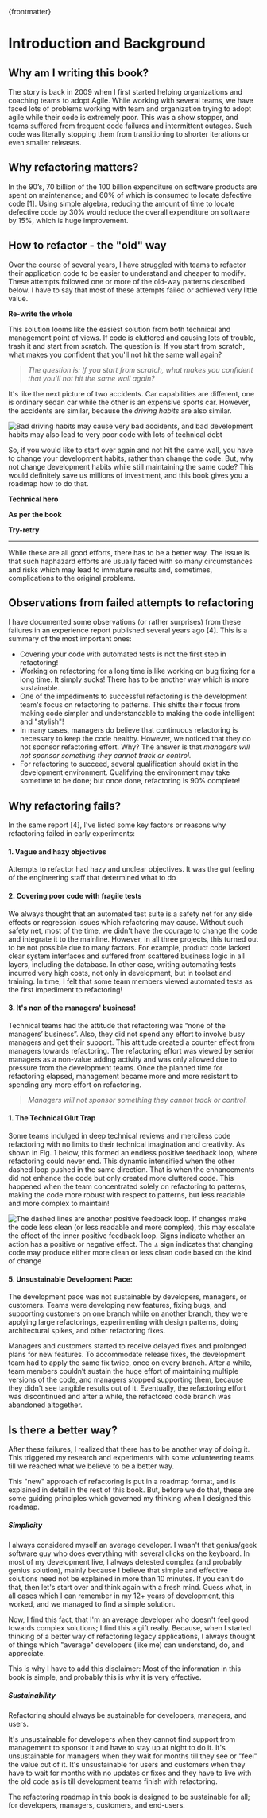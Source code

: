 {frontmatter}

# Introduction and Background

## Why am I writing this book?

The story is back in 2009 when I first started helping organizations and coaching teams to adopt Agile. While working with several teams, we have faced lots of problems working with team and organization trying to adopt agile while their code is extremely poor. This was a show stopper, and teams suffered from frequent code failures and intermittent outages. Such code was literally stopping them from transitioning to shorter iterations or even smaller releases.

## Why refactoring matters?

In the 90’s, 70 billion of the 100 billion expenditure on software products are spent on maintenance; and 60% of which is consumed to locate defective code [1]. Using simple algebra, reducing the amount of time to locate defective code by 30% would reduce the overall expenditure on software by 15%, which is huge improvement.

## How to refactor - the "old" way

Over the course of several years, I have struggled with teams to refactor their application code to be easier to understand and cheaper to modify. These attempts followed one or more of the old-way patterns described below. I have to say that most of these attempts failed or achieved very little value.

**Re-write the whole**

This solution looms like the easiest solution from both technical and management point of views. If code is cluttered and causing lots of trouble, trash it and start from scratch. The question is: If you start from scratch, what makes you confident that you'll not hit the same wall again?

> *The question is: If you start from scratch, what makes you confident that you'll not hit the same wall again?*

It's like the next picture of two accidents. Car capabilities are different, one is ordinary sedan car while the other is an expensive sports car. However, the accidents are similar, because the *driving habits* are also similar.

![Bad driving habits may cause very bad accidents, and bad *development habits* may also lead to very poor code with lots of technical debt](images/car_accidents.png)

So, if you would like to start over again and not hit the same wall, you have to change your development habits, rather than change the code. But, why not change development habits while still maintaining the same code? This would definitely save us millions of investment, and this book gives you a roadmap how to do that.

**Technical hero**

**As per the book**

**Try-retry**

---

While these are all good efforts, there has to be a better way. The issue is that such haphazard efforts are usually faced with so many circumstances and risks which may lead to immature results and, sometimes, complications to the original problems.

## Observations from failed attempts to refactoring

I have documented some observations (or rather surprises) from these failures in an experience report published several years ago [4]. This is a summary of the most important ones:

* Covering your code with automated tests is not the first step in refactoring!
* Working on refactoring for a long time is like working on bug fixing for a long time. It simply sucks! There has to be another way which is more sustainable.
* One of the impediments to successful refactoring is the development team's focus on refactoring to patterns. This shifts their focus from making code simpler and understandable to making the code intelligent and "stylish"!
* In many cases, managers do believe that continuous refactoring is necessary to keep the code healthy. However, we noticed that they do not sponsor refactoring effort. Why? The answer is that _managers will not sponsor something they cannot track or control._
* For refactoring to succeed, several qualification should exist in the development environment. Qualifying the environment may take sometime to be done; but once done, refactoring is 90% complete!

## Why refactoring fails?

In the same report [4], I've listed some key factors or reasons why refactoring failed in early experiments:

#### 1. Vague and hazy objectives

Attempts to refactor had hazy and unclear objectives. It was the gut feeling of the engineering staff that determined what to do

#### 2. Covering poor code with fragile tests

We always thought that an automated test suite is a safety net for any side effects or regression issues which refactoring may cause. Without such safety net, most of the time, we didn't have the courage to change the code and integrate it to the mainline. However, in all three projects, this turned out to be not possible due to many factors. For example, product code lacked clear system interfaces and suffered from scattered business logic in all layers, including the database. In other case, writing automating tests incurred very high costs, not only in development, but in toolset and training. In time, I felt that some team members viewed automated tests as the first impediment to refactoring!

#### 3. It's non of the managers' business!

Technical teams had the attitude that refactoring was “none of the managers’ business”. Also, they did not spend any effort to involve busy managers and get their support. This attitude created a counter effect from managers towards refactoring. The refactoring effort was viewed by senior managers as a non-value adding activity and was only allowed due to pressure from the development teams. Once the planned time for refactoring elapsed, management became more and more resistant to spending any more effort on refactoring.

> *Managers will not sponsor something they cannot track or control.*

#### 1. The Technical Glut Trap

Some teams indulged in deep technical reviews and merciless code refactoring with no limits to their technical imagination and creativity. As shown in Fig. 1 below, this formed an endless positive feedback loop, where refactoring could never end. This dynamic intensified when the other dashed loop pushed in the same direction. That is when the enhancements did not enhance the code but only created more cluttered code. This happened when the team concentrated solely on refactoring to patterns, making the code more robust with respect to patterns, but less readable and more complex to maintain!

![The dashed lines are another positive feedback loop. If changes make the code less clean (or less readable and more complex), this may escalate the effect of the inner positive feedback loop. Signs indicate whether an action has a positive or negative effect. The ± sign indicates that changing code may produce either more clean or less clean code based on the kind of change](images/technical_glut_trap.png)

#### 5. Unsustainable Development Pace:

The development pace was not sustainable by developers, managers, or customers. Teams were developing new features, fixing bugs, and supporting customers on one branch while on another branch, they were applying large refactorings, experimenting with design patterns, doing architectural spikes, and other refactoring fixes.

Managers and customers started to receive delayed fixes and prolonged plans for new features. To accommodate release fixes, the development team had to apply the same fix twice, once on every branch. After a while, team members couldn’t sustain the huge effort of maintaining multiple versions of the code, and managers stopped supporting them, because they didn't see tangible results out of it. Eventually, the refactoring effort was discontinued and after a while, the refactored code branch was abandoned altogether.

## Is there a better way?

After these failures, I realized that there has to be another way of doing it. This triggered my research and experiments with some volunteering teams till we reached what we believe to be a better way.

This "new" approach of refactoring is put in a roadmap format, and is explained in detail in the rest of this book. But, before we do that, these are some guiding principles which governed my thinking when I designed this roadmap.

##### Simplicity

I always considered myself an average developer. I wasn't that genius/geek software guy who does everything with several clicks on the keyboard. In most of my development live, I always detested complex (and probably genius solution), mainly because I believe that simple and effective solutions need not be explained in more than 10 minutes. If you can't do that, then let's start over and think again with a fresh mind. Guess what, in all cases which I can remember in my 12+ years of development, this worked, and we managed to find a simple solution.

Now, I find this fact, that I'm an average developer who doesn't feel good towards complex solutions; I find this a gift really. Because, when I started thinking of a better way of refactoring legacy applications, I always thought of things which "average" developers (like me) can understand, do, and appreciate.

This is why I have to add this disclaimer: Most of the information in this book is simple, and probably this is why it is very effective.

##### Sustainability

Refactoring should always be sustainable for developers, managers, and users.

It's unsustainable for developers when they cannot find support from management to sponsor it and have to stay up at night to do it. It's unsustainable for managers when they wait for months till they see or "feel" the value out of it. It's unsustainable for users and customers when they have to wait for months with no updates or fixes and they have to live with the old code as is till development teams finish with refactoring.

The refactoring roadmap in this book is designed to be sustainable for all; for developers, managers, customers, and end-users.
